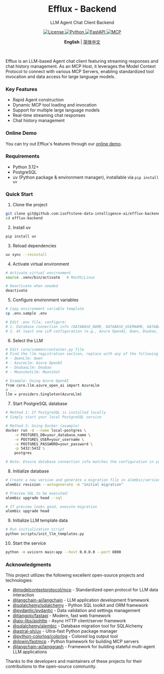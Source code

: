 <div align="center">
    <h1>Efflux - Backend</h1>
    <p>LLM Agent Chat Client Backend</p>
    <p>
        <a href="LICENSE">
            <img src="https://img.shields.io/badge/License-MIT-green.svg" alt="License">
        </a>
        <a href="https://www.python.org/downloads/">
            <img src="https://img.shields.io/badge/Python-3.12+-blue.svg" alt="Python">
        </a>
        <a href="https://fastapi.tiangolo.com/">
            <img src="https://img.shields.io/badge/FastAPI-0.115.6+-brightgreen.svg" alt="FastAPI">
        </a>
        <a href="https://modelcontextprotocol.io/">
            <img src="https://img.shields.io/badge/MCP-1.1.1-coral.svg" alt="MCP">
        </a>
    </p>
    <p>
        <b>English</b> | <a href="./README_CN.md">简体中文</a>
    </p>
    <br/>
</div>

Efflux is an LLM-based Agent chat client featuring streaming responses and chat history management. As an MCP Host, it leverages the Model Context Protocol to connect with various MCP Servers, enabling standardized tool invocation and data access for large language models.

### Key Features
- Rapid Agent construction
- Dynamic MCP tool loading and invocation
- Support for multiple large language models
- Real-time streaming chat responses
- Chat history management

### Online Demo
You can try out Efflux's features through our [online demo](http://47.236.204.213:3000/login).


### Requirements
- Python 3.12+
- PostgreSQL
- uv (Python package & environment manager), installable via `pip install uv`

### Quick Start

1. Clone the project
```bash
git clone git@github.com:isoftstone-data-intelligence-ai/efflux-backend.git
cd efflux-backend
```

2. Install uv
```bash
pip install uv
```

3. Reload dependencies
```bash
uv sync --reinstall
```

4. Activate virtual environment
```bash
# Activate virtual environment
source .venv/bin/activate   # MacOS/Linux

# Deactivate when needed
deactivate
```

5. Configure environment variables
```bash
# Copy environment variable template
cp .env.sample .env

# Edit .env file, configure:
# 1. Database connection info (DATABASE_NAME, DATABASE_USERNAME, DATABASE_PASSWORD)
# 2. At least one LLM configuration (e.g., Azure OpenAI, Qwen, Doubao, or Moonshot)
```

6. Select the LLM
```bash
# Edit core/common/container.py file
# Find the llm registration section, replace with any of the following models (Qwen by default):
# - QwenLlm: Qwen
# - AzureLlm: Azure OpenAI
# - DoubaoLlm: Doubao
# - MoonshotLlm: Moonshot

# Example: Using Azure OpenAI
from core.llm.azure_open_ai import AzureLlm
# ...
llm = providers.Singleton(AzureLlm)
```

7. Start PostgreSQL database
```bash
# Method 1: If PostgreSQL is installed locally
# Simply start your local PostgreSQL service

# Method 2: Using Docker (example)
docker run -d --name local-postgres \
    -e POSTGRES_DB=your_database_name \
    -e POSTGRES_USER=your_username \
    -e POSTGRES_PASSWORD=your_password \
    -p 5432:5432 \
    postgres

# Note: Ensure database connection info matches the configuration in your .env file
```

8. Initialize database
```bash
# Create a new version and generate a migration file in alembic/versions
alembic revision --autogenerate -m "initial migration"

# Preview SQL to be executed:
alembic upgrade head --sql

# If preview looks good, execute migration
alembic upgrade head
```

9. Initialize LLM template data
```bash
# Run initialization script
python scripts/init_llm_templates.py
```

10. Start the service
```bash
python -m uvicorn main:app --host 0.0.0.0 --port 8000
```

### Acknowledgments

This project utilizes the following excellent open-source projects and technologies:

- [@modelcontextprotocol/mcp](https://modelcontextprotocol.io) - Standardized open protocol for LLM data interaction
- [@langchain-ai/langchain](https://github.com/langchain-ai/langchain) - LLM application development framework
- [@sqlalchemy/sqlalchemy](https://github.com/sqlalchemy/sqlalchemy) - Python SQL toolkit and ORM framework
- [@pydantic/pydantic](https://github.com/pydantic/pydantic) - Data validation and settings management
- [@tiangolo/fastapi](https://github.com/tiangolo/fastapi) - Modern, fast web framework
- [@aio-libs/aiohttp](https://github.com/aio-libs/aiohttp) - Async HTTP client/server framework
- [@sqlalchemy/alembic](https://github.com/sqlalchemy/alembic) - Database migration tool for SQLAlchemy
- [@astral-sh/uv](https://github.com/astral-sh/uv) - Ultra-fast Python package manager
- [@python-colorlog/colorlog](https://github.com/python-colorlog/colorlog) - Colored log output tool
- [@jlowin/fastmcp](https://github.com/jlowin/fastmcp) - Python framework for building MCP servers
- [@langchain-ai/langgraph](https://github.com/langchain-ai/langgraph) - Framework for building stateful multi-agent LLM applications

Thanks to the developers and maintainers of these projects for their contributions to the open-source community.
